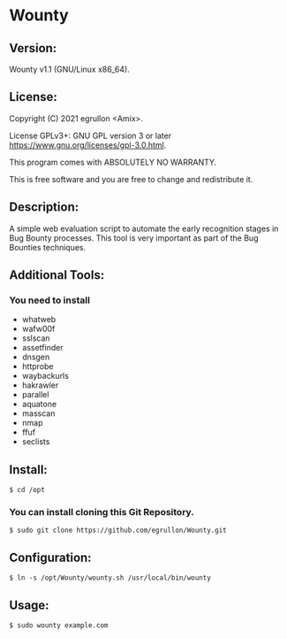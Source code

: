 # Wounty

## Version:
Wounty v1.1 (GNU/Linux x86_64).

## License:
Copyright (C) 2021 egrullon \<Amix\>.

License GPLv3+: GNU GPL version 3 or later https://www.gnu.org/licenses/gpl-3.0.html.

This program comes with ABSOLUTELY NO WARRANTY.

This is free software and you are free to change and redistribute it.

## Description:
A simple web evaluation script to automate the early recognition stages in Bug Bounty processes. This tool is very important as part of the Bug Bounties techniques.

## Additional Tools:
### You need to install
- whatweb
- wafw00f
- sslscan
- assetfinder
- dnsgen
- httprobe
- waybackurls
- hakrawler
- parallel
- aquatone
- masscan
- nmap
- ffuf
- seclists

## Install:
```
$ cd /opt
```

### You can install cloning this Git Repository.
```
$ sudo git clone https://github.com/egrullon/Wounty.git
```

## Configuration:
```
$ ln -s /opt/Wounty/wounty.sh /usr/local/bin/wounty
```

## Usage:
```
$ sudo wounty example.com
```

